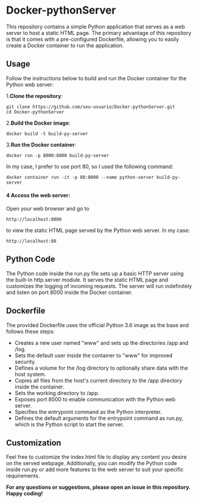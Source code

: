 # Docker-pythonServer
<p>This repository contains a simple Python application that serves as a web server to host a static HTML page. The primary advantage of this repository is that it comes with a pre-configured Dockerfile, allowing you to easily create a Docker container to run the application.</p>

## Usage
Follow the instructions below to build and run the Docker container for the Python web server:

1.**Clone the repository**:
```
git clone https://github.com/seu-usuario/Docker-pythonServer.git
cd Docker-pythonServer
```

2.**Build the Docker image**:
```
docker build -t build-py-server 
```
3.**Run the Docker container**:
```
docker run -p 8000:8000 build-py-server
````
In my case, I prefer to use port 80, so I used the following command:
```
docker container run -it -p 80:8000 --name python-server build-py-server
```
#### 4 Access the web server:

Open your web browser and go to 
``` 
http://localhost:8000
```
to view the static HTML page served by the Python web server. In my case:
``` 
http://localhost:80
```

## Python Code
The Python code inside the run.py file sets up a basic HTTP server using the built-in http.server module. It serves the static HTML page and customizes the logging of incoming requests. The server will run indefinitely and listen on port 8000 inside the Docker container.

## Dockerfile
The provided Dockerfile uses the official Python 3.6 image as the base and follows these steps:

- Creates a new user named "www" and sets up the directories /app and /log.
- Sets the default user inside the container to "www" for improved security.
- Defines a volume for the /log directory to optionally share data with the host system.
- Copies all files from the host's current directory to the /app directory inside the container.
- Sets the working directory to /app.
- Exposes port 8000 to enable communication with the Python web server.
- Specifies the entrypoint command as the Python interpreter.
- Defines the default arguments for the entrypoint command as run.py, which is the Python script to start the server.

## Customization
Feel free to customize the index.html file to display any content you desire on the served webpage. Additionally, you can modify the Python code inside run.py or add more features to the web server to suit your specific requirements.

**For any questions or suggestions, please open an issue in this repository. Happy coding!**
